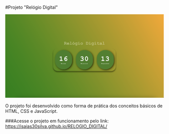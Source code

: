 #Projeto "Relógio Digital"

<img src = "relogio_digital.png">

O projeto foi desenvolvido como forma de prática dos conceitos básicos de HTML, CSS e JavaScript.

###Acesse o projeto em funcionamento pelo link: https://isaias30silva.github.io/RELOGIO_DIGITAL/
